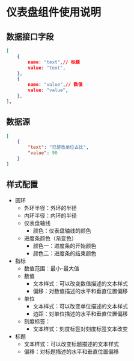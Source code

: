 # 仪表盘组件使用说明

## 数据接口字段

```json
[
    {
        name: "text",// 标题
        value: "text",
    },
    {
        name: "value",// 数值
        value: "value",
    },
],
```

## 数据源

```json
[
    {
        "text": "已整改单位占比",
        "value": 90
    }
]
```



## 样式配置

- 圆环
  - 外环半径：外环的半径
  - 内环半径：内环的半径
  - 仪表盘轴线
    - 颜色：仪表盘轴线的颜色
  - 进度条颜色（渐变色）
    - 颜色一：进度条的开始颜色
    - 颜色二：进度条的结束颜色
- 指标
  - 数值范围：最小-最大值
  - 数值
    - 文本样式：可以改变数值描述的文本样式
    - 偏移：对数值描述的水平和垂直位置偏移
  - 单位
    - 文本样式：可以改变单位描述的文本样式
    - 边距：对单位描述的水平和垂直位置偏移
  - 刻度标签：
    - 文本样式：刻度标签对刻度标签文本改变
- 标题
  - 文本样式：可以改变标题描述的文本样式
  - 偏移：对标题描述的水平和垂直位置偏移


